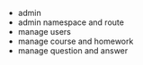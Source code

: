 - admin
 - admin namespace and route
 - manage users
 - manage course and homework
 - manage question and answer
